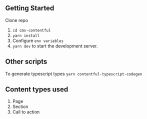 ## Getting Started

Clone repo

1.  `cd cms-contentful`
2.  `yarn install`
3.  Configure `env variables`
4.  `yarn dev` to start the development server.

## Other scripts

To generate typescript types
`yarn contentful-typescript-codegen`

## Content types used

1. Page
2. Section
3. Call to action
